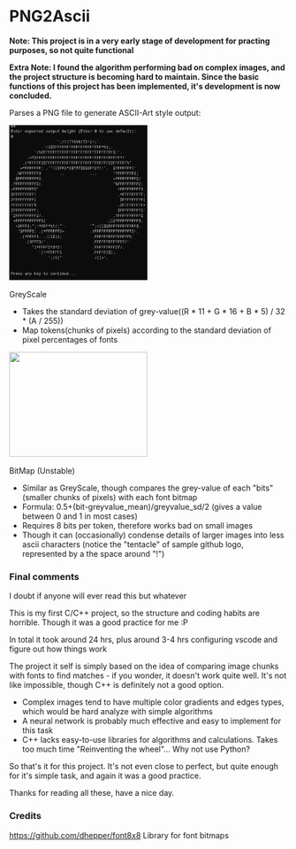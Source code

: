 # PNG2Ascii
**Note: This project is in a very early stage of development for practing purposes, so not quite functional**

**Extra Note: I found the algorithm performing bad on complex images, and the project structure is becoming hard to maintain. Since the basic functions of this project has been implemented, it's development is now concluded.**

Parses a PNG file to generate ASCII-Art style output:

<img src="https://raw.githubusercontent.com/JohnJinHM/PNG2Ascii/main/examples/Sample_6_GS_v0.1.0.png" width="250" height = "280">

GreyScale

* Takes the standard deviation of grey-value((R * 11 + G * 16 + B * 5) / 32 * (A / 255))
* Map tokens(chunks of pixels) according to the standard deviation of pixel percentages of fonts

<img src="https://raw.githubusercontent.com/JohnJinHM/PNG2Ascii/main/examples/Sample_6_BM_v0.2.0" width="250" height = "189">


BitMap (Unstable)

* Similar as GreyScale, though compares the grey-value of each "bits" (smaller chunks of pixels) with each font bitmap
* Formula: 0.5+(bit-greyvalue_mean)/greyvalue_sd/2 (gives a value between 0 and 1 in most cases)
* Requires 8 bits per token, therefore works bad on small images
* Though it can (occasionally) condense details of larger images into less ascii characters (notice the "tentacle" of sample github logo, represented by a the space around "!")

### Final comments
I doubt if anyone will ever read this but whatever

This is my first C/C++ project, so the structure and coding habits are horrible. Though it was a good practice for me :P

In total it took around 24 hrs, plus around 3-4 hrs configuring vscode and figure out how things work

The project it self is simply based on the idea of comparing image chunks with fonts to find matches - if you wonder, it doesn't work quite well. It's not like impossible, though C++ is definitely not a good option. 
* Complex images tend to have multiple color gradients and edges types, which would be hard analyze with simple algorithms
* A neural network is probably much effective and easy to implement for this task
* C++ lacks easy-to-use libraries for algorithms and calculations. Takes too much time "Reinventing the wheel"... Why not use Python?

So that's it for this project. It's not even close to perfect, but quite enough for it's simple task, and again it was a good practice.

Thanks for reading all these, have a nice day.

### Credits
https://github.com/dhepper/font8x8 Library for font bitmaps
